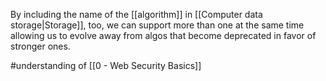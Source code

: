 By including the name of the [[algorithm]] in [[Computer data storage|Storage]], too, we can support more than one at the same time allowing us to evolve away from algos that become deprecated in favor of stronger ones.

#understanding of [[0 - Web Security Basics]]